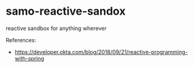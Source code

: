 # samo-reactive-sandox
reactive sandbox for anything wherever 

References: 
* https://developer.okta.com/blog/2018/09/21/reactive-programming-with-spring  
